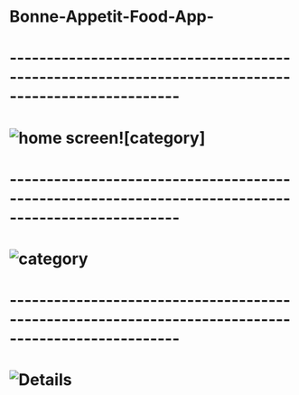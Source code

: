 # Bonne-Appetit-Food-App-
# ---------------------------------------------------------------------------------------------------
# ![home screen ](https://user-images.githubusercontent.com/46956310/62822670-f1e77380-bb86-11e9-88a6-91a4ee0f290c.png)![category]

# ---------------------------------------------------------------------------------------------------





# ![category](https://user-images.githubusercontent.com/46956310/62822764-fe200080-bb87-11e9-92d5-a4805b25bcc6.png)



# ---------------------------------------------------------------------------------------------------





# ![Details](https://user-images.githubusercontent.com/46956310/62822774-30316280-bb88-11e9-9be0-a2ccc82407e4.png)







